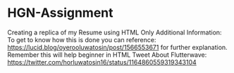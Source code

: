 # HGN-Assignment
Creating a replica of my Resume using HTML Only
Additional Information:
To get to know how this is done you can reference: https://lucid.blog/oyerooluwatosin/post/1566553671 for further explanation. 
Remember this will help beginner in HTML
Tweet About Flutterwave: https://twitter.com/horluwatosin16/status/1164860559319343104
